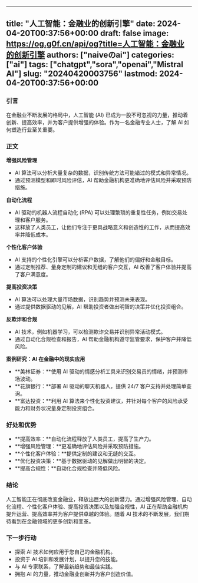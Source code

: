 
---
title: "人工智能：金融业的创新引擎"
date: 2024-04-20T00:37:56+00:00
draft: false
image: https://og.g0f.cn/api/og?title=人工智能：金融业的创新引擎
authors: ["naiveのai"]
categories: ["ai"]
tags: ["chatgpt","sora","openai","Mistral AI"]
slug: "20240420003756"
lastmod: 2024-04-20T00:37:56+00:00
---
### 引言

在金融业不断发展的格局中，人工智能 (AI) 已成为一股不可忽视的力量，推动着创新、提高效率，并为客户提供增强的体验。作为一名金融专业人士，了解 AI 如何塑造行业至关重要。

### 正文

**增强风险管理**

* AI 算法可以分析大量复杂的数据，识别传统方法可能错过的模式和异常情况。
* 通过预测模型和即时风险评估，AI 帮助金融机构更准确地评估风险并采取预防措施。

**自动化流程**

* AI 驱动的机器人流程自动化 (RPA) 可以处理繁琐的重复性任务，例如交易处理和客户服务。
* 这释放了人类员工，让他们专注于更具战略意义和创造性的工作，从而提高效率并降低成本。

**个性化客户体验**

* AI 支持的个性化引擎可以分析客户数据，了解他们的偏好和金融目标。
* 通过定制推荐、量身定制的建议和无缝的客户交互，AI 改善了客户体验并提高了客户满意度。

**提高投资决策**

* AI 算法可以处理大量市场数据，识别趋势并预测未来表现。
* 通过提供数据驱动的见解，AI 帮助投资者做出明智的决策并优化投资组合。

**反欺诈和合规**

* AI 技术，例如机器学习，可以检测欺诈交易并识别异常活动模式。
* 通过自动化合规检查和报告，AI 帮助金融机构遵守监管要求，保护客户并降低风险。

**案例研究：AI 在金融中的现实应用**

* **美林证券：**使用 AI 驱动的情感分析工具来识别交易员的情绪，并预测市场波动。
* **花旗银行：**部署 AI 驱动的聊天机器人，提供 24/7 客户支持并处理简单查询。
* **富达投资：**利用 AI 算法来个性化投资建议，并针对每个客户的风险承受能力和财务状况量身定制投资组合。

### 好处和优势

* **提高效率：**自动化流程释放了人类员工，提高了生产力。
* **增强风险管理：**更准确地评估风险并采取预防措施。
* **个性化客户体验：**提供定制的建议和无缝的交互。
* **优化投资决策：**基于数据驱动的见解做出明智的决定。
* **提高合规性：**自动化合规检查并降低风险。

### 结论

人工智能正在彻底改变金融业，释放出巨大的创新潜力。通过增强风险管理、自动化流程、个性化客户体验、提高投资决策以及加强合规性，AI 正在帮助金融机构提升运营、提高效率并为客户提供卓越的体验。随着 AI 技术的不断发展，我们期待看到在金融领域的更多创新和变革。

### 下一步行动

* 探索 AI 技术如何应用于您自己的金融机构。
* 投资于 AI 培训和发展计划，以提升您的技能。
* 与 AI 专家联系，了解最新趋势和最佳实践。
* 拥抱 AI 的力量，推动金融业创新并为客户创造价值。